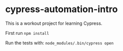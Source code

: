 # cypress-automation-intro

This is a workout project for learning Cypress.

First run ```npm install```

Run the tests with: ```node_modules/.bin/cypress open```
